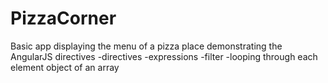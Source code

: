 # PizzaCorner
Basic app displaying the menu of a pizza place demonstrating the AngularJS directives
-directives
-expressions
-filter
-looping through each element object of an array
